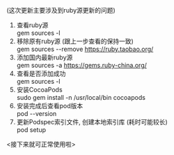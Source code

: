 (这次更新主要涉及到ruby源更新的问题)

1. 查看ruby源  <br/>
	 gem sources -l
2. 移除原有ruby源 (跟上一步查看的保持一致)  <br/>
	 gem sources --remove https://ruby.taobao.org/
3. 添加国内最新ruby源  <br/>
	 gem sources -a https://gems.ruby-china.org/
4. 查看是否添加成功  <br/>
	 gem sources -l
5. 安装CocoaPods  <br/>
	 sudo gem install -n /usr/local/bin cocoapods
6. 安装完成后查看pod版本  <br/>
	 pod --version
7. 更新Podspec索引文件, 创建本地索引库 (耗时可能较长)  <br/>
	 pod setup

<接下来就可正常使用啦>

